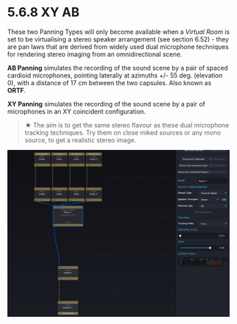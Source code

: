 # 5.6.8 XY AB

These two Panning Types will only become available when a _Virtual Room_ is set to
be virtualising a stereo speaker arrangement (see section 6.52) - they are pan laws
that are derived from widely used dual microphone techniques for rendering
stereo imaging from an omnidirectional scene.

**AB Panning** simulates the recording of the sound scene by a pair of spaced cardioid microphones, pointing laterally at azimuths +/- 55 deg. (elevation 0), with a
distance of 17 cm between the two capsules. Also known as **ORTF**.

**XY Panning** simulates the recording of the sound scene by a pair of microphones in an XY coincident configuration.


> ★ The aim is to get the same stereo flavour as these dual microphone
> tracking techniques. Try them on close miked sources or any mono
> source, to get a realistic stereo image.

![](../../include/SpatRevolution_UserGuide_-066.jpg)

